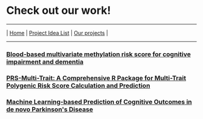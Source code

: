 # Check out our work!
---

| 
[Home](https://github.com/Dementia-Systems-Biology/)
| [Project Idea List](https://github.com/Dementia-Systems-Biology/.github/blob/main/Projects/Project_ideas_list.md)
| [Our projects](https://github.com/Dementia-Systems-Biology/.github/blob/main/Projects/Existing_projects.md) | 

---

### [Blood-based multivariate methylation risk score for cognitive impairment and dementia](https://github.com/Dementia-Systems-Biology/DementiaRiskPrediction)

### [PRS-Multi-Trait: A Comprehensive R Package for Multi-Trait Polygenic Risk Score Calculation and Prediction](https://github.com/Dementia-Systems-Biology/PRS-multi-trait)

### [Machine Learning-based Prediction of Cognitive Outcomes in de novo Parkinson's Disease](https://github.com/Dementia-Systems-Biology/PPMI-ML-Cognition-PD)
